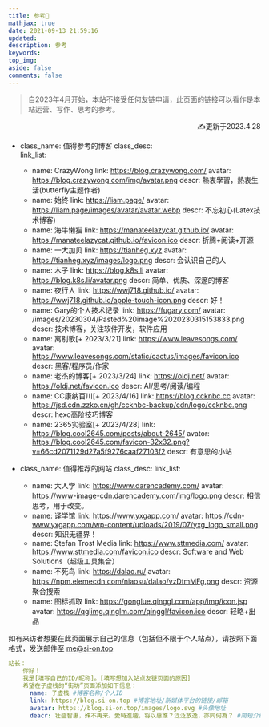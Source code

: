 ```yaml
---
title: 参考📓
mathjax: true
date: 2021-09-13 21:59:16
updated:
description: 参考
keywords:
top_img: 
aside: false
comments: false
---
```


>自2023年4月开始，本站不接受任何友链申请，此页面的链接可以看作是本站运营、写作、思考的参考。


<p align="right">✍更新于2023.4.28</p>


- class_name: 值得参考的博客
  class_desc:  
  link_list:
    - name: CrazyWong
      link: https://blog.crazywong.com/
      avatar: https://blog.crazywong.com/img/avatar.png
      descr: 熱衷學習，熱衷生活(butterfly主题作者)
    - name: 始终 
      link: https://liam.page/ 
      avatar: https://liam.page/images/avatar/avatar.webp
      descr: 不忘初心(Latex技术博客)
    - name: 海牛懒猫
      link: https://manateelazycat.github.io/
      avatar: https://manateelazycat.github.io/favicon.ico
      descr: 折腾+阅读+开源
    - name: 一大加贝
      link: https://tianheg.xyz
      avatar: https://tianheg.xyz/images/logo.png
      descr: 会认识自己的人
    - name: 木子
      link: https://blog.k8s.li
      avatar: https://blog.k8s.li/avatar.png
      descr: 简单、优质、深邃的博客
    - name: 夜行人
      link: https://wwj718.github.io/
      avatar: https://wwj718.github.io/apple-touch-icon.png
      descr: 好！
    - name: Gary的个人技术记录
      link: https://fugary.com/
      avatar: /images/20230304/Pasted%20image%2020230315153833.png
      descr:  技术博客，关注软件开发，软件应用 
    - name: 离别歌[+ 2023/3/21]
      link: https://www.leavesongs.com/
      avatar: https://www.leavesongs.com/static/cactus/images/favicon.ico
      descr:  黑客/程序员/作家
    - name: 老杰的博客[+ 2023/3/24]
      link: https://oldj.net/
      avatar: https://oldj.net/favicon.ico
      descr:  AI/思考/阅读/编程
    - name: CC康纳百川[+ 2023/4/16]
      link: https://blog.ccknbc.cc
      avatar: https://jsd.cdn.zzko.cn/gh/ccknbc-backup/cdn/logo/ccknbc.png
      descr: hexo高阶技巧博客
    - name: 2365实验室[+ 2023/4/28]
      link: https://blog.cool2645.com/posts/about-2645/
      avator: https://blog.cool2645.com/favicon-32x32.png?v=66cd2071129d27a5f9276caaf27103f2
      descr: 有意思的小站

- class_name: 值得推荐的网站
  class_desc: 
  link_list:
  
    - name: 大人学
      link: https://www.darencademy.com/
      avatar: https://www-image-cdn.darencademy.com/img/logo.png
      descr: 相信思考，用于改变。
    - name: 译学馆
      link: https://www.yxgapp.com/
      avatar: https://cdn-www.yxgapp.com/wp-content/uploads/2019/07/yxg_logo_small.png
      descr: 知识无疆界！
    - name: Stefan Trost Media
      link: https://www.sttmedia.com/
      avatar: https://www.sttmedia.com/favicon.ico
      descr: Software and Web Solutions（超级工具集合）
    - name: 不死鸟
      link: https://dalao.ru/
      avatar: https://npm.elemecdn.com/niaosu/dalao/vzDtmMFg.png
      descr: 资源聚合搜索
    - name: 图标抓取
      link: https://gonglue.qinggl.com/app/img/icon.jsp
      avatar: https://qglimg.qinglm.com/qinggl/favicon.ico
      descr:   轻略+出品





如有来访者想要在此页面展示自己的信息（包括但不限于个人站点），请按照下面格式，发送邮件至 me@si-on.top


```yml
站长：
    你好！
    我是[填写自己的ID/昵称]。[填写想加入站点友链页面的原因]
    希望在子虚栈的“街坊”页面添加如下信息：   
      name: 子虚栈 #博客名称/个人ID
      link: https://blog.si-on.top #博客地址/新媒体平台的链接/邮箱
      avatar: https://blog.si-on.top/images/logo.svg #头像地址
      deacr: 壮盛智惠，殊不再来。愛時進趣，将以惠誰？泛泛放逸，亦同何為？ #简短介绍自己
```

<!---
## 评论区等级说明
> 2023-3-25更新 waline的`LEVELS`变量简直一团糟，怎样都设置不好，放弃放弃


根据[斐波那契数列](https://baike.baidu.com/item/%E6%96%90%E6%B3%A2%E9%82%A3%E5%A5%91%E6%95%B0%E5%88%97/99145)以及[泰拉瑞亚不同稀有度的部分矿石](https://terraria.wiki.gg/zh/wiki/%E7%9F%BF%E7%9F%B3)设计了等级标签

| 评论数 | 等级标签 |
|:------:|:--------:|
|   1    | 🔘青铜  |
|   2    |  🔲黑铁  |
|   3    |  🤍白银  |
|   5   |  🔵铂金  |
|   8   |  🟦钴蓝  |
|   13   |  💙钯金  |
|   21   |  🟠秘银  |
|   34   |  🟧山铜  |
|  55  |  🧡精金  |
|  89   |  🟣钛金  |
|  144   |  🟪叶绿  |
|  233   |  🔴夜明  |
|  377   |  🟥天顶  |


```yml
      level0: '🔘青铜',
      level1: '🔲黑铁',
      level2: '🤍白银',
      level3: '🔵铂金',
      level4: '🟦钴蓝',
      level5: '💙钯金',
      level6: '🟠秘银',
      level7: '🟧山铜',
      level8: '🧡精金',
      level9: '🟣钛金',
      level10: '🟪叶绿',
      level11: '🔴夜明',
      level12: '🟥天顶',
  LEVELS: 1,2,3,5,8,13,21,34,55,89,144,233,377
```
    
-->